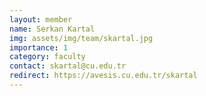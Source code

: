 ```yaml
---
layout: member
name: Serkan Kartal
img: assets/img/team/skartal.jpg
importance: 1
category: faculty
contact: skartal@cu.edu.tr 
redirect: https://avesis.cu.edu.tr/skartal
---
```

